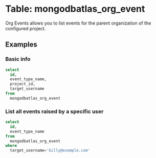 # Table: mongodbatlas_org_event

Org Events allows you to list events for the parent organization of the configured project.

## Examples

### Basic info

```sql
select
  id,
  event_type_name,
  project_id,
  target_username
from
  mongodbatlas_org_event
```

### List all events raised by a specific user

```sql
select
  id,
  event_type_name
from
  mongodbatlas_org_event
where
  target_username='billy@example.com'
```
